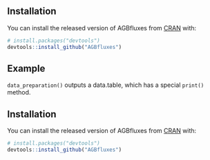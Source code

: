 
<!-- README.md is generated from README.Rmd. Please edit that file -->
Installation
------------

You can install the released version of AGBfluxes from [CRAN](https://CRAN.R-project.org) with:

``` r
# install.packages("devtools")
devtools::install_github("AGBfluxes")
```

Example
-------

`data_preparation()` outputs a data.table, which has a special `print()` method.

Installation
------------

You can install the released version of AGBfluxes from [CRAN](https://CRAN.R-project.org) with:

``` r
# install.packages("devtools")
devtools::install_github("AGBfluxes")
```
